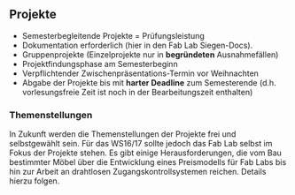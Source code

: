 ## Projekte

- Semesterbegleitende Projekte = Prüfungsleistung
- Dokumentation erforderlich (hier in den Fab Lab Siegen-Docs).
- Gruppenprojekte (Einzelprojekte nur in **begründeten** Ausnahmefällen)
- Projektfindungsphase am Semesterbeginn
- Verpflichtender Zwischenpräsentations-Termin vor Weihnachten
- Abgabe der Projekte bis mit **harter Deadline** zum Semesterende (d.h. vorlesungsfreie Zeit ist noch in der Bearbeitungszeit enthalten)


### Themenstellungen

In Zukunft werden die Themenstellungen der Projekte frei und selbstgewählt sein. Für das WS16/17 sollte jedoch das Fab Lab selbst im Fokus der Projekte stehen. Es gibt einige Herausforderungen, die vom Bau bestimmter Möbel über die Entwicklung eines Preismodells für Fab Labs bis hin zur Arbeit an drahtlosen Zugangskontrollsystemen reichen. Details hierzu folgen.  
